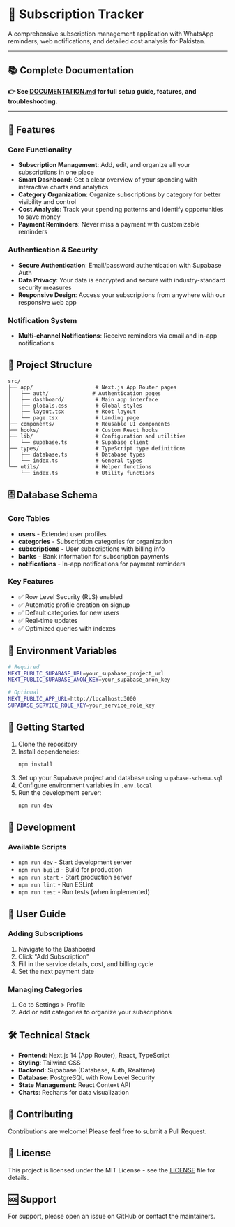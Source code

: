 # 📱 Subscription Tracker

A comprehensive subscription management application with WhatsApp reminders, web notifications, and detailed cost analysis for Pakistan.

---

## 📚 **Complete Documentation**

**👉 See [DOCUMENTATION.md](./DOCUMENTATION.md) for full setup guide, features, and troubleshooting.**

---

## 🌟 Features

### Core Functionality
- **Subscription Management**: Add, edit, and organize all your subscriptions in one place
- **Smart Dashboard**: Get a clear overview of your spending with interactive charts and analytics
- **Category Organization**: Organize subscriptions by category for better visibility and control
- **Cost Analysis**: Track your spending patterns and identify opportunities to save money
- **Payment Reminders**: Never miss a payment with customizable reminders

### Authentication & Security
- **Secure Authentication**: Email/password authentication with Supabase Auth
- **Data Privacy**: Your data is encrypted and secure with industry-standard security measures
- **Responsive Design**: Access your subscriptions from anywhere with our responsive web app

### Notification System
- **Multi-channel Notifications**: Receive reminders via email and in-app notifications

## 📁 Project Structure

```
src/
├── app/                    # Next.js App Router pages
│   ├── auth/              # Authentication pages
│   ├── dashboard/          # Main app interface
│   ├── globals.css         # Global styles
│   ├── layout.tsx          # Root layout
│   └── page.tsx            # Landing page
├── components/             # Reusable UI components
├── hooks/                  # Custom React hooks
├── lib/                    # Configuration and utilities
│   └── supabase.ts         # Supabase client
├── types/                  # TypeScript type definitions
│   ├── database.ts         # Database types
│   └── index.ts            # General types
└── utils/                  # Helper functions
    └── index.ts            # Utility functions
```

## 🗄️ Database Schema

### Core Tables

- **users** - Extended user profiles
- **categories** - Subscription categories for organization
- **subscriptions** - User subscriptions with billing info
- **banks** - Bank information for subscription payments
- **notifications** - In-app notifications for payment reminders

### Key Features

- ✅ Row Level Security (RLS) enabled
- ✅ Automatic profile creation on signup
- ✅ Default categories for new users
- ✅ Real-time updates
- ✅ Optimized queries with indexes

## 🔐 Environment Variables

```bash
# Required
NEXT_PUBLIC_SUPABASE_URL=your_supabase_project_url
NEXT_PUBLIC_SUPABASE_ANON_KEY=your_supabase_anon_key

# Optional
NEXT_PUBLIC_APP_URL=http://localhost:3000
SUPABASE_SERVICE_ROLE_KEY=your_service_role_key
```

## 🚀 Getting Started

1. Clone the repository
2. Install dependencies:
   ```bash
   npm install
   ```
3. Set up your Supabase project and database using `supabase-schema.sql`
4. Configure environment variables in `.env.local`
5. Run the development server:
   ```bash
   npm run dev
   ```

## 🧪 Development

### Available Scripts

- `npm run dev` - Start development server
- `npm run build` - Build for production
- `npm run start` - Start production server
- `npm run lint` - Run ESLint
- `npm run test` - Run tests (when implemented)

## 📱 User Guide

### Adding Subscriptions
1. Navigate to the Dashboard
2. Click "Add Subscription"
3. Fill in the service details, cost, and billing cycle
4. Set the next payment date

### Managing Categories
1. Go to Settings > Profile
2. Add or edit categories to organize your subscriptions

## 🛠️ Technical Stack

- **Frontend**: Next.js 14 (App Router), React, TypeScript
- **Styling**: Tailwind CSS
- **Backend**: Supabase (Database, Auth, Realtime)
- **Database**: PostgreSQL with Row Level Security
- **State Management**: React Context API
- **Charts**: Recharts for data visualization

## 🤝 Contributing

Contributions are welcome! Please feel free to submit a Pull Request.

## 📄 License

This project is licensed under the MIT License - see the [LICENSE](LICENSE) file for details.

## 🆘 Support

For support, please open an issue on GitHub or contact the maintainers.